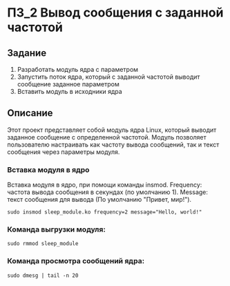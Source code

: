 
# ПЗ_2 Вывод сообщения с заданной частотой

## Задание
1) Разработать модуль ядра с параметром
2) Запустить поток ядра, который с заданной частотой выводит сообщение заданное параметром
3) Вставить модуль в исходники ядра

## Описание
Этот проект представляет собой модуль ядра Linux, который выводит заданное сообщение с определенной частотой. Модуль позволяет пользователю настраивать как частоту вывода сообщений, так и текст сообщения через параметры модуля.

### Вставка модуля в ядро
Вставка модуля в ядро, при помощи команды insmod. Frequency: частота вывода сообщения в секундах (по умолчанию 1). Message: текст сообщения для вывода (По умолчанию "Привет, мир!").

```
sudo insmod sleep_module.ko frequency=2 message="Hello, world!"
```

### Команда выгрузки модуля:

```
sudo rmmod sleep_module
```
### Команда просмотра сообщений ядра:
```
sudo dmesg | tail -n 20
```
